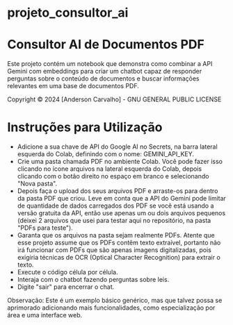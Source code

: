 # projeto_consultor_ai

# Consultor AI de Documentos PDF

Este projeto contém um notebook que demonstra como combinar a API Gemini com embeddings para criar um chatbot capaz de responder perguntas sobre o conteúdo de documentos e buscar informações relevantes em uma base de documentos PDF.

Copyright © 2024 [Anderson Carvalho] - GNU GENERAL PUBLIC LICENSE

# Instruções para Utilização

- Adicione a sua chave de API do Google AI no Secrets, na barra lateral esquerda do Colab, definindo com o nome: GEMINI_API_KEY.
- Crie uma pasta chamada PDF no ambiente Colab. Você pode fazer isso clicando no ícone arquivos na lateral esquerda do Colab, depois clicando com o botão direito no espaço em branco e selecionando "Nova pasta".
- Depois faça o upload dos seus arquivos PDF e arraste-os para dentro da pasta PDF que criou. Leve em conta que a API do Gemini pode limitar de quantidade de dados carregados dos PDF se você está usando a versão gratuita da API, então use apenas um ou dois arquivos pequenos (deixei 2 arquivos que usei para testar aqui no repositório, na pasta "PDFs para teste").
- Garanta que os arquivos na pasta sejam realmente PDFs. Atente que esse projeto assume que os PDFs contêm texto extraível, portanto não irá funcionar com PDFs que são apenas imagens digitalizadas, pois exigiria técnicas de OCR (Optical Character Recognition) para extrair o texto.
- Execute o código célula por célula.
- Interaja com o chatbot fazendo perguntas sobre leis.
- Digite "sair" para encerrar o chat.

Observação: Este é um exemplo básico genérico, mas que talvez possa se aprimorado adicionando mais funcionalidades, como especialização por área e uma interface web.
